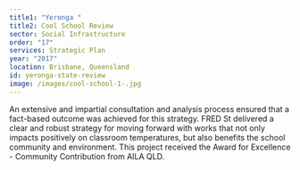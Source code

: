 ```yaml
---
title1: "Yeronga "
title2: Cool School Review
sector: Social Infrastructure
order: "17"
services: Strategic Plan
year: "2017"
location: Brisbane, Queensland
id: yeronga-state-review
image: /images/cool-school-1-.jpg
---
```

An extensive and impartial consultation and analysis process
ensured that a fact-based outcome was achieved for this strategy. FRED St
delivered a clear and robust strategy for moving forward with works that not
only impacts positively on classroom temperatures, but also benefits the
school community and environment. This project received the Award for
Excellence - Community Contribution from AILA QLD.